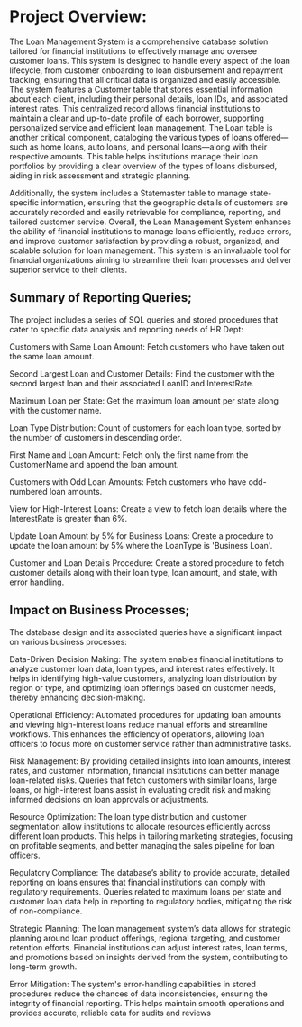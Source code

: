 # Project Overview:

The Loan Management System is a comprehensive database solution tailored for financial institutions to effectively manage and oversee customer loans. This system is designed to handle every aspect of the loan lifecycle, from customer onboarding to loan disbursement and repayment tracking, ensuring that all critical data is organized and easily accessible.
The system features a Customer table that stores essential information about each client, including their personal details, loan IDs, and associated interest rates. This centralized record allows financial institutions to maintain a clear and up-to-date profile of each borrower, supporting personalized service and efficient loan management.
The Loan table is another critical component, cataloging the various types of loans offered—such as home loans, auto loans, and personal loans—along with their respective amounts. This table helps institutions manage their loan portfolios by providing a clear overview of the types of loans disbursed, aiding in risk assessment and strategic planning.

Additionally, the system includes a Statemaster table to manage state-specific information, ensuring that the geographic details of customers are accurately recorded and easily retrievable for compliance, reporting, and tailored customer service.
Overall, the Loan Management System enhances the ability of financial institutions to manage loans efficiently, reduce errors, and improve customer satisfaction by providing a robust, organized, and scalable solution for loan management. This system is an invaluable tool for financial organizations aiming to streamline their loan processes and deliver superior service to their clients.

## Summary of Reporting Queries;

The project includes a series of SQL queries and stored procedures that cater to specific data analysis and reporting needs of HR Dept:

Customers with Same Loan Amount:
Fetch customers who have taken out the same loan amount.

Second Largest Loan and Customer Details:
Find the customer with the second largest loan and their associated LoanID and InterestRate.

Maximum Loan per State:
Get the maximum loan amount per state along with the customer name.

Loan Type Distribution:
Count of customers for each loan type, sorted by the number of customers in descending order.

First Name and Loan Amount:
Fetch only the first name from the CustomerName and append the loan amount.

Customers with Odd Loan Amounts:
Fetch customers who have odd-numbered loan amounts.

View for High-Interest Loans:
Create a view to fetch loan details where the InterestRate is greater than 6%.

Update Loan Amount by 5% for Business Loans:
Create a procedure to update the loan amount by 5% where the LoanType is 'Business Loan'.

Customer and Loan Details Procedure:
Create a stored procedure to fetch customer details along with their loan type, loan amount, and state, with error handling.

## Impact on Business Processes;

The database design and its associated queries have a significant impact on various business processes:

Data-Driven Decision Making:
The system enables financial institutions to analyze customer loan data, loan types, and interest rates effectively. It helps in identifying high-value customers, analyzing loan distribution by region or type, and optimizing loan offerings based on customer needs, thereby enhancing decision-making.

Operational Efficiency:
Automated procedures for updating loan amounts and viewing high-interest loans reduce manual efforts and streamline workflows. This enhances the efficiency of operations, allowing loan officers to focus more on customer service rather than administrative tasks.

Risk Management:
By providing detailed insights into loan amounts, interest rates, and customer information, financial institutions can better manage loan-related risks. Queries that fetch customers with similar loans, large loans, or high-interest loans assist in evaluating credit risk and making informed decisions on loan approvals or adjustments.

Resource Optimization:
The loan type distribution and customer segmentation allow institutions to allocate resources efficiently across different loan products. This helps in tailoring marketing strategies, focusing on profitable segments, and better managing the sales pipeline for loan officers.

Regulatory Compliance:
The database’s ability to provide accurate, detailed reporting on loans ensures that financial institutions can comply with regulatory requirements. Queries related to maximum loans per state and customer loan data help in reporting to regulatory bodies, mitigating the risk of non-compliance.

Strategic Planning:
The loan management system’s data allows for strategic planning around loan product offerings, regional targeting, and customer retention efforts. Financial institutions can adjust interest rates, loan terms, and promotions based on insights derived from the system, contributing to long-term growth.

Error Mitigation:
The system's error-handling capabilities in stored procedures reduce the chances of data inconsistencies, ensuring the integrity of financial reporting. This helps maintain smooth operations and provides accurate, reliable data for audits and reviews
